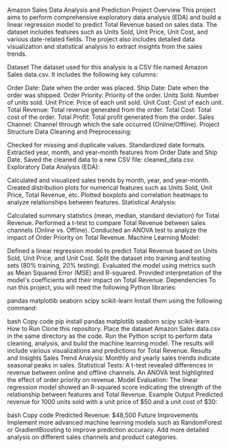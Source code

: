 Amazon Sales Data Analysis and Prediction
Project Overview
This project aims to perform comprehensive exploratory data analysis (EDA) and build a linear regression model to predict Total Revenue based on sales data. The dataset includes features such as Units Sold, Unit Price, Unit Cost, and various date-related fields. The project also includes detailed data visualization and statistical analysis to extract insights from the sales trends.

Dataset
The dataset used for this analysis is a CSV file named Amazon Sales data.csv. It includes the following key columns:

Order Date: Date when the order was placed.
Ship Date: Date when the order was shipped.
Order Priority: Priority of the order.
Units Sold: Number of units sold.
Unit Price: Price of each unit sold.
Unit Cost: Cost of each unit.
Total Revenue: Total revenue generated from the order.
Total Cost: Total cost of the order.
Total Profit: Total profit generated from the order.
Sales Channel: Channel through which the sale occurred (Online/Offline).
Project Structure
Data Cleaning and Preprocessing:

Checked for missing and duplicate values.
Standardized date formats.
Extracted year, month, and year-month features from Order Date and Ship Date.
Saved the cleaned data to a new CSV file: cleaned_data.csv.
Exploratory Data Analysis (EDA):

Calculated and visualized sales trends by month, year, and year-month.
Created distribution plots for numerical features such as Units Sold, Unit Price, Total Revenue, etc.
Plotted boxplots and correlation heatmaps to analyze relationships between features.
Statistical Analysis:

Calculated summary statistics (mean, median, standard deviation) for Total Revenue.
Performed a t-test to compare Total Revenue between sales channels (Online vs. Offline).
Conducted an ANOVA test to analyze the impact of Order Priority on Total Revenue.
Machine Learning Model:

Defined a linear regression model to predict Total Revenue based on Units Sold, Unit Price, and Unit Cost.
Split the dataset into training and testing sets (80% training, 20% testing).
Evaluated the model using metrics such as Mean Squared Error (MSE) and R-squared.
Provided interpretation of the model's coefficients and their impact on Total Revenue.
Dependencies
To run this project, you will need the following Python libraries:

pandas
matplotlib
seaborn
scipy
scikit-learn
Install them using the following command:

bash
Copy code
pip install pandas matplotlib seaborn scipy scikit-learn
How to Run
Clone this repository.
Place the dataset Amazon Sales data.csv in the same directory as the code.
Run the Python script to perform data cleaning, analysis, and build the machine learning model.
The results will include various visualizations and predictions for Total Revenue.
Results and Insights
Sales Trend Analysis: Monthly and yearly sales trends indicate seasonal peaks in sales.
Statistical Tests: A t-test revealed differences in revenue between online and offline channels. An ANOVA test highlighted the effect of order priority on revenue.
Model Evaluation: The linear regression model showed an R-squared score indicating the strength of the relationship between features and Total Revenue.
Example Output
Predicted revenue for 1000 units sold with a unit price of $50 and a unit cost of $30:

bash
Copy code
Predicted Revenue: $48,500
Future Improvements
Implement more advanced machine learning models such as RandomForest or GradientBoosting to improve prediction accuracy.
Add more detailed analysis on different sales channels and product categories.
